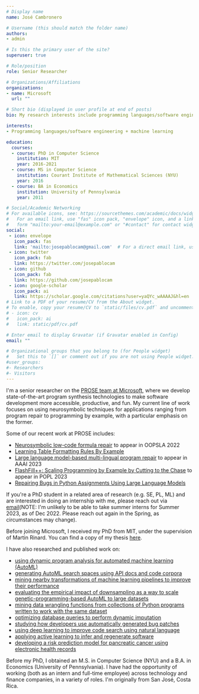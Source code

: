 ```yaml
---
# Display name
name: José Cambronero

# Username (this should match the folder name)
authors:
- admin

# Is this the primary user of the site?
superuser: true

# Role/position
role: Senior Researcher

# Organizations/Affiliations
organizations:
- name: Microsoft
  url: ""

# Short bio (displayed in user profile at end of posts)
bio: My research interests include programming languages/software engineering, databases, and machine learning.

interests:
- Programming languages/software engineering + machine learning

education:
  courses:
  - course: PhD in Computer Science
    institution: MIT
    year: 2016-2021
  - course: MS in Computer Science
    institution: Courant Institute of Mathematical Sciences (NYU)
    year: 2016
  - course: BA in Economics
    institution: University of Pennsylvania
    year: 2011

# Social/Academic Networking
# For available icons, see: https://sourcethemes.com/academic/docs/widgets/#icons
#   For an email link, use "fas" icon pack, "envelope" icon, and a link in the
#   form "mailto:your-email@example.com" or "#contact" for contact widget.
social:
 - icon: envelope
   icon_pack: fas
   link: 'mailto:josepablocam@gmail.com'  # For a direct email link, use "mailto:test@example.org".
 - icon: twitter
   icon_pack: fab
   link: https://twitter.com/josepablocam
 - icon: github
   icon_pack: fab
   link: https://github.com/josepablocam
 - icon: google-scholar
   icon_pack: ai
   link: https://scholar.google.com/citations?user=yaQYc_wAAAAJ&hl=en
# Link to a PDF of your resume/CV from the About widget.
# To enable, copy your resume/CV to `static/files/cv.pdf` and uncomment the lines below.
# - icon: cv
#   icon_pack: ai
#   link: static/pdf/cv.pdf

# Enter email to display Gravatar (if Gravatar enabled in Config)
email: ""

# Organizational groups that you belong to (for People widget)
#   Set this to `[]` or comment out if you are not using People widget.
#user_groups:
#- Researchers
#- Visitors
---
```


I'm a senior researcher on the [PROSE team at Microsoft](https://www.microsoft.com/en-us/research/group/prose/),
where we develop state-of-the-art program synthesis technologies to make software development
more accessible, productive, and fun. My current line of work focuses on
using neurosymbolic techniques for applications ranging from
program repair to programming by example, with a particular emphasis on the former.

Some of our recent work at PROSE includes:

* [Neurosymbolic low-code formula repair](https://arxiv.org/abs/2207.11765) to appear in OOPSLA 2022
* [Learning Table Formatting Rules By Example](https://arxiv.org/abs/2208.06032)
* [Large language model-based multi-lingual program repair](https://arxiv.org/abs/2208.11640) to appear in AAAI 2023
* [FlashFill++: Scaling Programming by Example by Cutting to the Chase](pdf/popl23-flashfillpp.pdf) to appear in POPL 2023
* [Repairing Bugs in Python Assignments Using Large Language Models](https://arxiv.org/abs/2209.14876)

If you're a PhD student in a related area of research (e.g. SE, PL, ML)
and are interested in doing an internship with me, please reach out
via [email](mailto:jcambronero@microsoft.com)(NOTE: I'm unlikely to be able
to take summer interns for Summer 2023, as of Dec 2022. Please reach out again
in the Spring, as circumstances may change).

Before joining Microsoft, I received my PhD from MIT, under the supervision
of Martin Rinard. You can find a copy of my thesis [here](pdf/JCambronero-PhD-EECS-June2021.pdf).

I have also researched and published work on:

* [using dynamic program analysis for automated machine learning (AutoML)](publication/oopsla-2019/oopsla2019)
* [generating AutoML search spaces using API docs and code corpora](publication/fse-2020/fse2020)
* [mining nearby transformations of machine learning pipelines to improve their performance](publication/janus/janus)
* [evaluating the empirical impact of downsampling as a way to scale genetic-programming-based AutoML to large datasets](publication/downsampling/downsampling)
* [mining data wrangling functions from collections of Python programs written to work with the same dataset](publication/wranglesearch/wranglesearch)
* [optimizing database queries to perform dynamic imputation](publication/vldb-2017/vldb2017)
* [studying how developers use automatically generated bug patches](publication/vlhcc-2019/vlhcc2019)
* [using deep learning to improve code search using natural language](publication/fse-2019/fse2019)
* [applying active learning to infer and regenerate software](publication/onward-2019/onward2019)
* [developing a risk prediction model for pancreatic cancer using electronic health records](publication/ejc-pdac/pdac)


Before my PhD, I obtained an M.S. in Computer Science (NYU) and a B.A.
in Economics (University of Pennsylvania). I have had the opportunity of working (both as an intern and full-time employee)
across technology and finance companies, in a variety of roles.
I'm originally from San José, Costa Rica.
